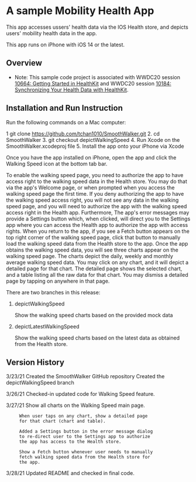 # A sample Mobility Health App

This app accesses ussers' health data via the IOS Health store, and depicts users' mobility
health data in the app. 

This app runs on iPhone with iOS 14 or the latest.

## Overview

- Note: This sample code project is associated with WWDC20 session [10664: Getting Started in HealthKit](https://developer.apple.com/wwdc20/10664/) and WWDC20 session [10184: Synchronizing Your Health Data with HealthKit](https://developer.apple.com/wwdc20/10184/).


## Installation and Run Instruction 

Run the following commands on a Mac computer:

1  git clone https://github.com/tchan1010/SmoothWalker.git
2. cd SmoothWalker
3. git checkout depictWalkingSpeed
4. Run Xcode on the SmoothWalker.xcodeproj file
5. Install the app onto your iPhone via Xcode

Once you have the app installed on iPhone, open the app and
click the Walking Speed icon at the bottom tab bar.

To enable the walking speed page, you need to authorize the
app to have access right to the walking speed data in the 
Health store. You may do that via the app's Welcome page, or 
when prompted when you access the walking speed page the 
first time. If you deny authorizing the app to have the walking 
speed access right, you will not see any data in the walking 
speed page, and you will need to authorize the app with the 
walking speed access right in the Health app. Furthermore, 
The app's error messages may provide a Settings button 
which, when clicked, will direct you to the Settings app where 
you can access the Health app to authorize the app with 
access rights. When you return to the app, if you see a Fetch 
button appears on the top right corner of the walking speed 
page, click that button to manually load the walking speed data 
from the Health store to the app.
Once the app obtains the walking speed data, you will see 
three charts appear on the walking speed page. The charts 
depict the daily, weekly and monthly average walking speed 
data. You may click on any chart, and it will depict a detailed 
page for that chart. The detailed page shows the selected chart, 
and a table listing all the raw data for that chart. You may 
dismiss a detailed page by tapping on anywhere in that page.

There are two branches in this release:

1. depictWalkingSpeed 

    Show the walking speed charts based on the provided
    mock data

2. depictLatestWalkingSpeed

    Show the walking speed charts based on the latest
    data as obtained from the Health store.



## Version History

3/23/21  Created the SmoothWalker GitHub repository
         Created the depictWalkingSpeed branch

3/26/21  Checked-in updated code for Walking Speed feature.

3/27/21  Show all charts on the Walking Speed main page.

         When user taps on any chart, show a detailed page 
         for that chart (chart and table).

         Added a Settings button in the error message dialog
         to re-direct user to the Settings app to authorize
         the app has access to the Health store.

         Show a Fetch button whenever user needs to manually 
         fetch walking speed data from the Health store for 
         the app.

3/28/21  Updated README and checked in final code.
